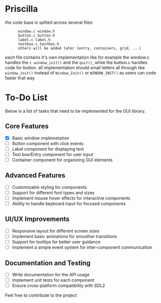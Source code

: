# Priscilla 
the code base is splited across several files: 
```src/
      window.c window.h
      button.c button.h
      label.c label.h
      textbox.c textbox.h
      others will be added later (entry, containers, grid, ...)
```
each file contains it's own implementation like for example the window.c handles the ```c window_init()``` and the ```quit()```, while the button.c handles code for button.
all implementation should small letters all through like ```window_init()``` instead of ```Window_Init()``` or ```WINDOW_INIT()``` as users can code faster that way

# To-Do List
Below is a list of tasks that need to be implemented for the GUI library.

## Core Features
- [x] Basic window implemetation 
- [ ] Button component with click events
- [ ] Label component for displaying text
- [ ] Text box/Entry component for user input
- [ ] Container component for organizing GUI elements

## Advanced Features
- [ ] Customizable styling for components
- [ ] Support for different font types and sizes
- [ ] Implement mouse hover effects for interactive components
- [ ] Ability to handle keyboard input for focused components

## UI/UX Improvements
- [ ] Responsive layout for different screen sizes
- [ ] Implement basic animations for smoother transitions
- [ ] Support for tooltips for better user guidance
- [ ] Implement a simple event system for inter-component communication

## Documentation and Testing
- [ ] Write documentation for the API usage
- [ ] Implement unit tests for each component
- [ ] Ensure cross-platform compatibility with SDL2

Feel free to contribute to the project
